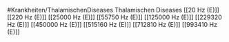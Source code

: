 #Krankheiten/ThalamischenDiseases
Thalamischen Diseases
[[20 Hz (E)]]
[[220 Hz (E)]]
[[25000 Hz (E)]]
[[55750 Hz (E)]]
[[125000 Hz (E)]]
[[229320 Hz (E)]]
[[450000 Hz (E)]]
[[515160 Hz (E)]]
[[712810 Hz (E)]]
[[993410 Hz (E)]]
